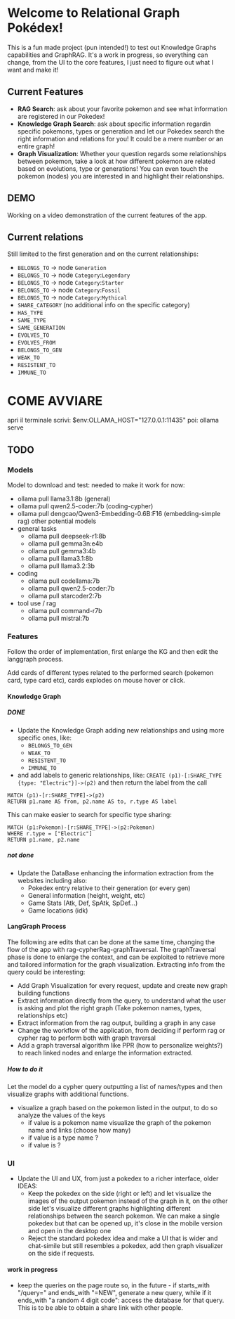 # Welcome to Relational Graph Pokédex!
This is a fun made project (pun intended!) to test out Knowledge Graphs capabilities and GraphRAG.
It's a work in progress, so everything can change, from the UI to the core features, I just need to figure out what I want and make it!

## Current Features
* **RAG Search**: ask about your favorite pokemon and see what information are registered in our Pokedex!
* **Knowledge Graph Search**: ask about specific information regardin specific pokemons, types or generation and let our Pokedex search the right information and relations for you! It could be a mere number or an entire graph!
* **Graph Visualization**: Whether your question regards some relationships between pokemon, take a look at how different pokemon are related based on evolutions, type or generations! You can even touch the pokemon (nodes) you are interested in and highlight their relationships.

## DEMO
Working on a video demonstration of the current features of the app.

## Current relations
Still limited to the first generation and on the current relationships:
* `BELONGS_TO` -> node `Generation`
* `BELONGS_TO` -> node `Category`:`Legendary`
* `BELONGS_TO` -> node `Category`:`Starter`
* `BELONGS_TO` -> node `Category`:`Fossil`
* `BELONGS_TO` -> node `Category`:`Mythical`
* `SHARE_CATEGORY` (no additional info on the specific category)
* `HAS_TYPE`
* `SAME_TYPE`
* `SAME_GENERATION`
* `EVOLVES_TO`
* `EVOLVES_FROM`
* `BELONGS_TO_GEN`
* `WEAK_TO`
* `RESISTENT_TO`
* `IMMUNE_TO`

# COME AVVIARE
apri il terminale
scrivi: $env:OLLAMA_HOST="127.0.0.1:11435"
poi: ollama serve

## TODO
### Models
Model to download and test:
needed to make it work for now:
* ollama pull llama3.1:8b (general)
* ollama pull qwen2.5-coder:7b (coding-cypher)
* ollama pull dengcao/Qwen3-Embedding-0.6B:F16 (embedding-simple rag)
other potential models
* general tasks
  * ollama pull deepseek-r1:8b
  * ollama pull gemma3n:e4b
  * ollama pull gemma3:4b
  * ollama pull llama3.1:8b
  * ollama pull llama3.2:3b
* coding
  * ollama pull codellama:7b
  * ollama pull qwen2.5-coder:7b
  * ollama pull starcoder2:7b
* tool use / rag
  * ollama pull command-r7b
  * ollama pull mistral:7b

### Features
Follow the order of implementation, first enlarge the KG and then edit the langgraph process.

Add cards of different types related to the performed search (pokemon card, type card etc), cards explodes on mouse hover or click.

#### Knowledge Graph
##### DONE
* Update the Knowledge Graph adding new relationships and using more specific ones, like:
  * `BELONGS_TO_GEN`
  * `WEAK_TO`
  * `RESISTENT_TO`
  * `IMMUNE_TO`
* and add labels to generic relationships, like:
`CREATE (p1)-[:SHARE_TYPE {type: "Electric"}]->(p2)` and then return the label from the call

```
MATCH (p1)-[r:SHARE_TYPE]->(p2)
RETURN p1.name AS from, p2.name AS to, r.type AS label
```

This can make easier to search for specific type sharing:

```
MATCH (p1:Pokemon)-[r:SHARE_TYPE]->(p2:Pokemon)
WHERE r.type = ["Electric"]
RETURN p1.name, p2.name
```
##### not done
* Update the DataBase enhancing the information extraction from the websites including also:
  * Pokedex entry relative to their generation (or every gen)
  * General information (height, weight, etc)
  * Game Stats (Atk, Def, SpAtk, SpDef...)
  * Game locations (idk)
#### LangGraph Process
The following are edits that can be done at the same time, changing the flow of the app with rag-cypherRag-graphTraversal. The graphTraversal phase is done to enlarge the context, and can be exploited to retrieve more and tailored information for the graph visualization. Extracting info from the query could be interesting:
* Add Graph Visualization for every request, update and create new graph building functions
* Extract information directly from the query, to understand what the user is asking and plot the right graph (Take pokemon names, types, relationships etc)
* Extract information from the rag output, building a graph in any case
* Change the workflow of the application, from deciding if perform rag or cypher rag to perform both with graph traversal
* Add a graph traversal algorithm like PPR (how to personalize weights?) to reach linked nodes and enlarge the information extracted.
##### How to do it
Let the model do a cypher query outputting a list of names/types and then visualize graphs with additional functions.
* visualize a graph based on the pokemon listed in the output, to do so analyze the values of the keys
  * if value is a pokemon name visualize the graph of the pokemon name and links (choose how many)
  * if value is a type name ?
  * if value is ?

### UI
* Update the UI and UX, from just a pokedex to a richer interface, older IDEAS:
  * Keep the pokedex on the side (right or left) and let visualize the images of the output pokemon instead of the graph in it, on the other side let's visualize different graphs highlighting different relationships between the search pokemon. We can make a single pokedex but that can be opened up, it's close in the mobile version and open in the desktop one
  * Reject the standard pokedex idea and make a UI that is wider and chat-simile but still resembles a pokedex, add then graph visualizer on the side if requests.
#### work in progress
  * keep the queries on the page route so, in the future - if starts_with "/query=" and ends_with "=NEW", generate a new query, while if it ends_with "a random 4 digit code": access the database for that query. This is to be able to obtain a share link with other people.
